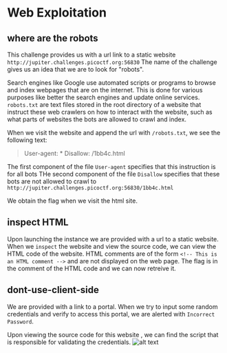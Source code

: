# **Web Exploitation**

## **where are the robots**

This challenge provides us with a url link to a static website `http://jupiter.challenges.picoctf.org:56830`
The name of the challenge gives us an idea that we are to look for "robots". 

Search engines like Google use automated scripts or programs to browse and index webpages that are on the internet. This is done for various purposes like better the search engines and update online services. `robots.txt` are text files stored in the root directory of a website that instruct these web crawlers on how to interact with the website, such as what parts of websites the bots are allowed to crawl and index. 

When we visit the website and append the url with `/robots.txt`, we see the following text:
> User-agent: *
> Disallow: /1bb4c.html

The first component of the file `User-agent` specifies that this instruction is for all bots
THe second component of the file `Disallow` specifies that these bots are not allowed to crawl to  `http://jupiter.challenges.picoctf.org:56830/1bb4c.html`

We obtain the flag when we visit the html site.

## **inspect HTML**
Upon launching the instance we are provided with a url to a static website. When we `inspect` the website and view the source code, we can view the HTML code of the website.
HTML comments are of the form `<!-- This is an HTML comment -->` and are not displayed on the web page.
The flag is in the comment of the HTML code and we can now retreive it.

## **dont-use-client-side**
We are provided with a link to a portal. When we try to input some random credentials and verify to access this portal, we are alerted with `Incorrect Password`.

Upon viewing the source code for this website , we can find the script that is responsible for validating the credentials.
![alt text](Screenshot_2024-11-14_18_26_18)

